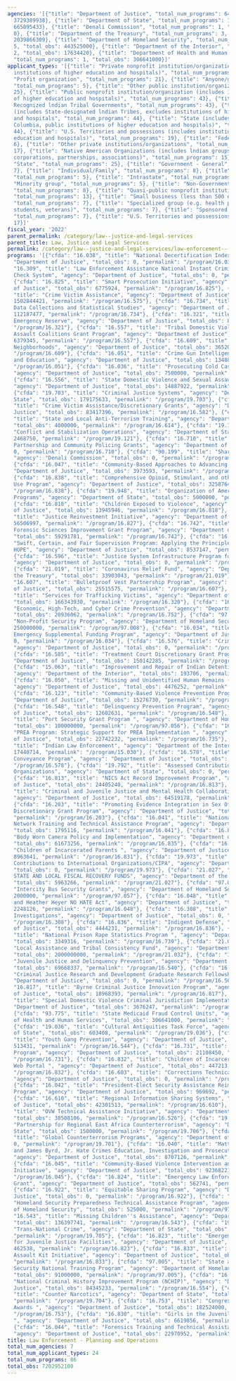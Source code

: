 ```yaml
---
agencies: '[{"title": "Department of Justice", "total_num_programs": 64, "total_obs":
  3729389938}, {"title": "Department of State", "total_num_programs": 10, "total_obs":
  665895433}, {"title": "Denali Commission", "total_num_programs": 1, "total_obs":
  0}, {"title": "Department of the Treasury", "total_num_programs": 3, "total_obs":
  2039866309}, {"title": "Department of Homeland Security", "total_num_programs":
  5, "total_obs": 443525000}, {"title": "Department of the Interior", "total_num_programs":
  2, "total_obs": 17634420}, {"title": "Department of Health and Human Services",
  "total_num_programs": 1, "total_obs": 306641000}]'
applicant_types: '[{"title": "Private nonprofit institution/organization (includes
  institutions of higher education and hospitals)", "total_num_programs": 41}, {"title":
  "Profit organization", "total_num_programs": 21}, {"title": "Anyone/general public",
  "total_num_programs": 5}, {"title": "Other public institution/organization", "total_num_programs":
  25}, {"title": "Public nonprofit institution/organization (includes institutions
  of higher education and hospitals)", "total_num_programs": 43}, {"title": "Federally
  Recognized lndian Tribal Governments", "total_num_programs": 43}, {"title": "Local
  (includes State-designated lndian Tribes, excludes institutions of higher education
  and hospitals", "total_num_programs": 44}, {"title": "State (includes District of
  Columbia, public institutions of higher education and hospitals)", "total_num_programs":
  44}, {"title": "U.S. Territories and possessions (includes institutions of higher
  education and hospitals)", "total_num_programs": 19}, {"title": "Federal", "total_num_programs":
  6}, {"title": "Other private institutions/organizations", "total_num_programs":
  17}, {"title": "Native American Organizations (includes lndian groups, cooperatives,
  corporations, partnerships, associations)", "total_num_programs": 15}, {"title":
  "State", "total_num_programs": 25}, {"title": "Government - General", "total_num_programs":
  7}, {"title": "Individual/Family", "total_num_programs": 8}, {"title": "Interstate",
  "total_num_programs": 5}, {"title": "Intrastate", "total_num_programs": 5}, {"title":
  "Minority group", "total_num_programs": 5}, {"title": "Non-Government - General",
  "total_num_programs": 8}, {"title": "Quasi-public nonprofit institution/organization",
  "total_num_programs": 13}, {"title": "Small business (less than 500 employees)",
  "total_num_programs": 7}, {"title": "Specialized group (e.g. health professionals,
  students, veterans)", "total_num_programs": 7}, {"title": "Sponsored organization",
  "total_num_programs": 7}, {"title": "U.S. Territories and possessions", "total_num_programs":
  17}]'
fiscal_year: '2022'
parent_permalink: /category/law--justice-and-legal-services
parent_title: Law, Justice and Legal Services
permalink: /category/law--justice-and-legal-services/law-enforcement---planning-and-operations
programs: '[{"cfda": "16.038", "title": "National Decertification Index", "agency":
  "Department of Justice", "total_obs": 0, "permalink": "/program/16.038"}, {"cfda":
  "16.309", "title": "Law Enforcement Assistance National Instant Criminal Background
  Check System", "agency": "Department of Justice", "total_obs": 0, "permalink": "/program/16.309"},
  {"cfda": "16.825", "title": "Smart Prosecution Initiative", "agency": "Department
  of Justice", "total_obs": 6775924, "permalink": "/program/16.825"}, {"cfda": "16.575",
  "title": "Crime Victim Assistance", "agency": "Department of Justice", "total_obs":
  1502844421, "permalink": "/program/16.575"}, {"cfda": "16.734", "title": "Special
  Data Collections and Statistical Studies", "agency": "Department of Justice", "total_obs":
  112187477, "permalink": "/program/16.734"}, {"cfda": "16.321", "title": "Antiterrorism
  Emergency Reserve", "agency": "Department of Justice", "total_obs": 83417396, "permalink":
  "/program/16.321"}, {"cfda": "16.557", "title": "Tribal Domestic Violence and Sexual
  Assault Coalitions Grant Program", "agency": "Department of Justice", "total_obs":
  6379345, "permalink": "/program/16.557"}, {"cfda": "16.609", "title": "Project Safe
  Neighborhoods", "agency": "Department of Justice", "total_obs": 36520717, "permalink":
  "/program/16.609"}, {"cfda": "16.051", "title": "Crime Gun Intelligence Training
  and Education", "agency": "Department of Justice", "total_obs": 1348876, "permalink":
  "/program/16.051"}, {"cfda": "16.036", "title": "Prosecuting Cold Cases Using DNA",
  "agency": "Department of Justice", "total_obs": 7500000, "permalink": "/program/16.036"},
  {"cfda": "16.556", "title": "State Domestic Violence and Sexual Assault Coalitions",
  "agency": "Department of Justice", "total_obs": 14887922, "permalink": "/program/16.556"},
  {"cfda": "19.703", "title": "Criminal Justice Systems", "agency": "Department of
  State", "total_obs": 179175633, "permalink": "/program/19.703"}, {"cfda": "16.582",
  "title": "Crime Victim Assistance/Discretionary Grants", "agency": "Department of
  Justice", "total_obs": 83417396, "permalink": "/program/16.582"}, {"cfda": "16.614",
  "title": "State and Local Anti-Terrorism Training", "agency": "Department of Justice",
  "total_obs": 4000000, "permalink": "/program/16.614"}, {"cfda": "19.121", "title":
  "Conflict and Stabilization Operations", "agency": "Department of State", "total_obs":
  2468750, "permalink": "/program/19.121"}, {"cfda": "16.710", "title": "Public Safety
  Partnership and Community Policing Grants", "agency": "Department of Justice", "total_obs":
  0, "permalink": "/program/16.710"}, {"cfda": "90.199", "title": "Shared Services",
  "agency": "Denali Commission", "total_obs": 0, "permalink": "/program/90.199"},
  {"cfda": "16.047", "title": "Community-Based Approaches to Advancing Justice", "agency":
  "Department of Justice", "total_obs": 3973593, "permalink": "/program/16.047"},
  {"cfda": "16.838", "title": "Comprehensive Opioid, Stimulant, and other Substances
  Use Program", "agency": "Department of Justice", "total_obs": 325876473, "permalink":
  "/program/16.838"}, {"cfda": "19.948", "title": "Organization of American States
  Programs", "agency": "Department of State", "total_obs": 5000000, "permalink": "/program/19.948"},
  {"cfda": "16.818", "title": "Children Exposed to Violence", "agency": "Department
  of Justice", "total_obs": 13945946, "permalink": "/program/16.818"}, {"cfda": "16.827",
  "title": "Justice Reinvestment Initiative", "agency": "Department of Justice", "total_obs":
  56506997, "permalink": "/program/16.827"}, {"cfda": "16.742", "title": "Paul Coverdell
  Forensic Sciences Improvement Grant Program", "agency": "Department of Justice",
  "total_obs": 59291781, "permalink": "/program/16.742"}, {"cfda": "16.828", "title":
  "Swift, Certain, and Fair Supervision Program: Applying the Principles Behind Project
  HOPE", "agency": "Department of Justice", "total_obs": 8537147, "permalink": "/program/16.828"},
  {"cfda": "16.596", "title": "Justice System Infrastructure Program for Indian Tribes",
  "agency": "Department of Justice", "total_obs": 0, "permalink": "/program/16.596"},
  {"cfda": "21.019", "title": "Coronavirus Relief Fund", "agency": "Department of
  the Treasury", "total_obs": 33903043, "permalink": "/program/21.019"}, {"cfda":
  "16.607", "title": "Bulletproof Vest Partnership Program", "agency": "Department
  of Justice", "total_obs": 25515575, "permalink": "/program/16.607"}, {"cfda": "16.320",
  "title": "Services for Trafficking Victims", "agency": "Department of Justice",
  "total_obs": 166343930, "permalink": "/program/16.320"}, {"cfda": "16.752", "title":
  "Economic, High-Tech, and Cyber Crime Prevention", "agency": "Department of Justice",
  "total_obs": 20936062, "permalink": "/program/16.752"}, {"cfda": "97.008", "title":
  "Non-Profit Security Program", "agency": "Department of Homeland Security", "total_obs":
  250000000, "permalink": "/program/97.008"}, {"cfda": "16.034", "title": "Coronavirus
  Emergency Supplemental Funding Program", "agency": "Department of Justice", "total_obs":
  0, "permalink": "/program/16.034"}, {"cfda": "16.576", "title": "Crime Victim Compensation",
  "agency": "Department of Justice", "total_obs": 0, "permalink": "/program/16.576"},
  {"cfda": "16.585", "title": "Treatment Court Discretionary Grant Program", "agency":
  "Department of Justice", "total_obs": 150142285, "permalink": "/program/16.585"},
  {"cfda": "15.063", "title": "Improvement and Repair of Indian Detention Facilities",
  "agency": "Department of the Interior", "total_obs": 193706, "permalink": "/program/15.063"},
  {"cfda": "16.050", "title": "Missing and Unidentified Human Remains (MUHR) Program",
  "agency": "Department of Justice", "total_obs": 4476252, "permalink": "/program/16.050"},
  {"cfda": "16.123", "title": "Community-Based Violence Prevention Program", "agency":
  "Department of Justice", "total_obs": 15276730, "permalink": "/program/16.123"},
  {"cfda": "16.548", "title": "Delinquency Prevention Program", "agency": "Department
  of Justice", "total_obs": 12602631, "permalink": "/program/16.548"}, {"cfda": "97.056",
  "title": "Port Security Grant Program ", "agency": "Department of Homeland Security",
  "total_obs": 100000000, "permalink": "/program/97.056"}, {"cfda": "16.735", "title":
  "PREA Program: Strategic Support for PREA Implementation ", "agency": "Department
  of Justice", "total_obs": 22742232, "permalink": "/program/16.735"}, {"cfda": "15.030",
  "title": "Indian Law Enforcement", "agency": "Department of the Interior", "total_obs":
  17440714, "permalink": "/program/15.030"}, {"cfda": "16.578", "title": "Public Benefit
  Conveyance Program", "agency": "Department of Justice", "total_obs": 0, "permalink":
  "/program/16.578"}, {"cfda": "19.792", "title": "Assessed Contributions to International
  Organizations", "agency": "Department of State", "total_obs": 0, "permalink": "/program/19.792"},
  {"cfda": "16.813", "title": "NICS Act Record Improvement Program", "agency": "Department
  of Justice", "total_obs": 24405240, "permalink": "/program/16.813"}, {"cfda": "16.745",
  "title": "Criminal and Juvenile Justice and Mental Health Collaboration Program",
  "agency": "Department of Justice", "total_obs": 64519178, "permalink": "/program/16.745"},
  {"cfda": "16.203", "title": "Promoting Evidence Integration in Sex Offender Management
  Discretionary Grant Program", "agency": "Department of Justice", "total_obs": 0,
  "permalink": "/program/16.203"}, {"cfda": "16.041", "title": "National Ashanti Alert
  Network Training and Technical Assistance Program", "agency": "Department of Justice",
  "total_obs": 1795116, "permalink": "/program/16.041"}, {"cfda": "16.835", "title":
  "Body Worn Camera Policy and Implementation", "agency": "Department of Justice",
  "total_obs": 61673256, "permalink": "/program/16.835"}, {"cfda": "16.831", "title":
  "Children of Incarcerated Parents ", "agency": "Department of Justice", "total_obs":
  8963641, "permalink": "/program/16.831"}, {"cfda": "19.973", "title": "Assessed
  Contributions to International Organizations/CIPA", "agency": "Department of State",
  "total_obs": 0, "permalink": "/program/19.973"}, {"cfda": "21.027", "title": "CORONAVIRUS
  STATE AND LOCAL FISCAL RECOVERY FUNDS", "agency": "Department of the Treasury",
  "total_obs": 5963266, "permalink": "/program/21.027"}, {"cfda": "97.057", "title":
  "Intercity Bus Security Grants", "agency": "Department of Homeland Security", "total_obs":
  2000000, "permalink": "/program/97.057"}, {"cfda": "16.048", "title": "Khalid Jabara
  and Heather Heyer NO HATE Act", "agency": "Department of Justice", "total_obs":
  2248126, "permalink": "/program/16.048"}, {"cfda": "16.308", "title": "Indian Country
  Investigations", "agency": "Department of Justice", "total_obs": 0, "permalink":
  "/program/16.308"}, {"cfda": "16.836", "title": "Indigent Defense", "agency": "Department
  of Justice", "total_obs": 4444231, "permalink": "/program/16.836"}, {"cfda": "16.739",
  "title": "National Prison Rape Statistics Program ", "agency": "Department of Justice",
  "total_obs": 3349316, "permalink": "/program/16.739"}, {"cfda": "21.032", "title":
  "Local Assistance and Tribal Consistency Fund", "agency": "Department of the Treasury",
  "total_obs": 2000000000, "permalink": "/program/21.032"}, {"cfda": "16.540", "title":
  "Juvenile Justice and Delinquency Prevention", "agency": "Department of Justice",
  "total_obs": 69668337, "permalink": "/program/16.540"}, {"cfda": "16.562", "title":
  "Criminal Justice Research and Development Graduate Research Fellowships", "agency":
  "Department of Justice", "total_obs": 0, "permalink": "/program/16.562"}, {"cfda":
  "16.817", "title": "Byrne Criminal Justice Innovation Program", "agency": "Department
  of Justice", "total_obs": 18968393, "permalink": "/program/16.817"}, {"cfda": "16.025",
  "title": "Special Domestic Violence Criminal Jurisdiction Implementation", "agency":
  "Department of Justice", "total_obs": 3676247, "permalink": "/program/16.025"},
  {"cfda": "93.775", "title": "State Medicaid Fraud Control Units", "agency": "Department
  of Health and Human Services", "total_obs": 306641000, "permalink": "/program/93.775"},
  {"cfda": "19.036", "title": "Cultural Antiquities Task Force", "agency": "Department
  of State", "total_obs": 603408, "permalink": "/program/19.036"}, {"cfda": "16.544",
  "title": "Youth Gang Prevention", "agency": "Department of Justice", "total_obs":
  513431, "permalink": "/program/16.544"}, {"cfda": "16.731", "title": "Tribal Youth
  Program", "agency": "Department of Justice", "total_obs": 21108450, "permalink":
  "/program/16.731"}, {"cfda": "16.832", "title": "Children of Incarcerated Parents
  Web Portal ", "agency": "Department of Justice", "total_obs": 447213, "permalink":
  "/program/16.832"}, {"cfda": "16.603", "title": "Corrections Technical Assistance/Clearinghouse",
  "agency": "Department of Justice", "total_obs": 0, "permalink": "/program/16.603"},
  {"cfda": "16.042", "title": "President-Elect Security Assistance Reimbursement Grant
  Program", "agency": "Department of Justice", "total_obs": 969692, "permalink": "/program/16.042"},
  {"cfda": "16.610", "title": "Regional Information Sharing Systems", "agency": "Department
  of Justice", "total_obs": 42301513, "permalink": "/program/16.610"}, {"cfda": "16.526",
  "title": "OVW Technical Assistance Initiative", "agency": "Department of Justice",
  "total_obs": 38508106, "permalink": "/program/16.526"}, {"cfda": "19.706", "title":
  "Partnership for Regional East Africa Counterterrorism", "agency": "Department of
  State", "total_obs": 1500000, "permalink": "/program/19.706"}, {"cfda": "19.701",
  "title": "Global Counterterrorism Programs", "agency": "Department of State", "total_obs":
  0, "permalink": "/program/19.701"}, {"cfda": "16.040", "title": "Matthew Shepard
  and James Byrd, Jr. Hate Crimes Education, Investigation and Prosecution Program",
  "agency": "Department of Justice", "total_obs": 8707126, "permalink": "/program/16.040"},
  {"cfda": "16.045", "title": "Community-Based Violence Intervention and Prevention
  Initiative", "agency": "Department of Justice", "total_obs": 92368221, "permalink":
  "/program/16.045"}, {"cfda": "16.824", "title": "Emergency Law Enforcement Assistance
  Grant", "agency": "Department of Justice", "total_obs": 562741, "permalink": "/program/16.824"},
  {"cfda": "16.922", "title": "Equitable Sharing Program", "agency": "Department of
  Justice", "total_obs": 0, "permalink": "/program/16.922"}, {"cfda": "97.007", "title":
  "Homeland Security Preparedness Technical Assistance Program", "agency": "Department
  of Homeland Security", "total_obs": 525000, "permalink": "/program/97.007"}, {"cfda":
  "16.543", "title": "Missing Children''s Assistance", "agency": "Department of Justice",
  "total_obs": 136397741, "permalink": "/program/16.543"}, {"cfda": "19.705", "title":
  "Trans-National Crime", "agency": "Department of State", "total_obs": 401907036,
  "permalink": "/program/19.705"}, {"cfda": "16.823", "title": "Emergency Planning
  for Juvenile Justice Facilities", "agency": "Department of Justice", "total_obs":
  462538, "permalink": "/program/16.823"}, {"cfda": "16.833", "title": "National Sexual
  Assault Kit Initiative", "agency": "Department of Justice", "total_obs": 81424936,
  "permalink": "/program/16.833"}, {"cfda": "97.005", "title": "State and Local Homeland
  Security National Training Program", "agency": "Department of Homeland Security",
  "total_obs": 91000000, "permalink": "/program/97.005"}, {"cfda": "16.554", "title":
  "National Criminal History Improvement Program (NCHIP)", "agency": "Department of
  Justice", "total_obs": 84345233, "permalink": "/program/16.554"}, {"cfda": "19.704",
  "title": "Counter Narcotics", "agency": "Department of State", "total_obs": 75240606,
  "permalink": "/program/19.704"}, {"cfda": "16.753", "title": "Congressionally Recommended
  Awards ", "agency": "Department of Justice", "total_obs": 182524000, "permalink":
  "/program/16.753"}, {"cfda": "16.830", "title": "Girls in the Juvenile Justice System
  ", "agency": "Department of Justice", "total_obs": 6619856, "permalink": "/program/16.830"},
  {"cfda": "16.044", "title": "Forensics Training and Technical Assistance Program",
  "agency": "Department of Justice", "total_obs": 22970952, "permalink": "/program/16.044"}]'
title: Law Enforcement - Planning and Operations
total_num_agencies: 7
total_num_applicant_types: 24
total_num_programs: 86
total_obs: 7202952100
---
```

